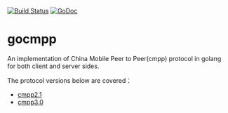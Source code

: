 [![Build Status](https://travis-ci.org/bigwhite/gocmpp.svg?branch=master)](https://travis-ci.org/bigwhite/gocmpp)
[![GoDoc](http://img.shields.io/badge/GoDoc-Reference-blue.svg)](https://godoc.org/github.com/bigwhite/gocmpp)

# gocmpp
An implementation of China Mobile Peer to Peer(cmpp) protocol in golang for both client and server sides.

The protocol versions below are covered：
* [cmpp2.1](http://pan.baidu.com/s/13E0Q6)
* [cmpp3.0](http://pan.baidu.com/s/1o61obA6)

